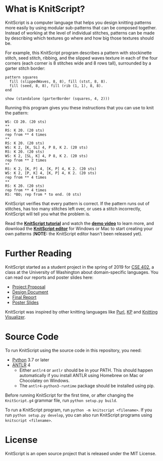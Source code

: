# What is KnitScript?

KnitScript is a computer language that helps you design knitting patterns more easily by using modular sub-patterns that can be composed together. Instead of working at the level of individual stitches, patterns can be made by describing which textures go where and how big those textures should be.

For example, this KnitScript program describes a pattern with stockinette stitch, seed stitch, ribbing, and the slipped waves texture in each of the four corners (each corner is 8 stitches wide and 8 rows tall), surrounded by a garter stitch border:

    pattern squares
      fill (slippedWaves, 8, 8), fill (stst, 8, 8).
      fill (seed, 8, 8), fill (rib (1, 1), 8, 8).
    end

    show (standalone (garterBorder (squares, 4, 2)))

Running this program gives you these instructions that you can use to knit the pattern:

    WS: CO 20. (20 sts)
    **
    RS: K 20. (20 sts)
    rep from ** 4 times
    **
    RS: K 20. (20 sts)
    WS: K 2, [K, SL] 4, P 8, K 2. (20 sts)
    RS: K 20. (20 sts)
    WS: K 2, [SL, K] 4, P 8, K 2. (20 sts)
    rep from ** 2 times
    **
    RS: K 2, [K, P] 4, [K, P] 4, K 2. (20 sts)
    WS: K 2, [P, K] 4, [K, P] 4, K 2. (20 sts)
    rep from ** 4 times
    **
    RS: K 20. (20 sts)
    rep from ** 4 times
    RS: *BO; rep from * to end. (0 sts)

KnitScript verifies that every pattern is correct. If the pattern runs out of stitches, has too many stitches left over, or uses a stitch incorrectly, KnitScript will tell you what the problem is.

Read the [**KnitScript tutorial**][tutorial] and watch the [**demo video**][demo] to learn more, and download the [**KnitScript editor**](https://bitbucket.org/logicologist/knitscript/downloads/) for Windows or Mac to start creating your own patterns (**NOTE:** the KnitScript editor hasn't been released yet).

# Further Reading

KnitScript started as a student project in the spring of 2019 for [CSE 402][cse402], a class at the University of Washington about domain-specific languages. You can read our reports and poster slides here:

* [Project Proposal][proposal]
* [Design Document][design-doc]
* [Final Report][report]
* [Poster Slides][poster]

KnitScript was inspired by other knitting languages like [Purl](http://chelsea.lol/purl-undergrad/), [KP](http://www.cs.cmu.edu/~taey/pub/knit.pdf) and [Knitting Visualizer](http://www.columbia.edu/~syy2114/knitting-visualizer/).

# Source Code

To run KnitScript using the source code in this repository, you need:

* [Python](https://www.python.org/) 3.7 or later
* [ANTLR](https://www.antlr.org/download.html) 4
    - Either `antlr4` or `antlr` should be in your PATH. This should happen automatically if you install ANTLR using Homebrew on Mac or Chocolatey on Windows.
    - The `antlr4-python3-runtime` package should be installed using pip.

Before running KnitScript for the first time, or after changing the `KnitScript.g4` grammar file, run `python setup.py build`.

To run a KnitScript program, run `python -m knitscript <filename>`. If you run `python setup.py develop`, you can also run KnitScript programs using `knitscript <filename>`.

# License

KnitScript is an open source project that is released under the MIT License.


[proposal]: https://docs.google.com/document/d/1HJaMU6nQh7hZbXyaBIFYdoHr-XjVUfyUXAm2qFd-q9o/edit?usp=sharing
[design-doc]: https://docs.google.com/document/d/1bXGWBJ_lnPc5Xc-QCefcFH5KNZkcsYDslpOo9RWE-is/edit?usp=sharing
[report]: https://docs.google.com/document/d/1aYORpi4gq3Y1R5aTd2yqlDE1VDverKlRFNv3xR3BcdQ/edit?usp=sharing
[poster]: https://drive.google.com/file/d/1F9-DcAWweqWQZeE_HwzfticYpjIXfc7i/view?usp=sharing
[demo]: https://drive.google.com/file/d/1QSRcMQy7tzoCxKIZ2CbPNWYG9alXEeUx/view?usp=sharing
[tutorial]: https://docs.google.com/document/d/1TqBz_DOn-wV0VecZOt3qUNojs47AlXf_VJXSXezxab4/edit?usp=sharing
[cse402]: https://docs.google.com/document/u/1/d/e/2PACX-1vS79XJNWlPB-KISMOiGQEg7RwwNQYnwlU8LV_Chrp7GnE3mQbd1wNCPNqaMkhu0Bmswmu3u8NF5t7Ue/pub